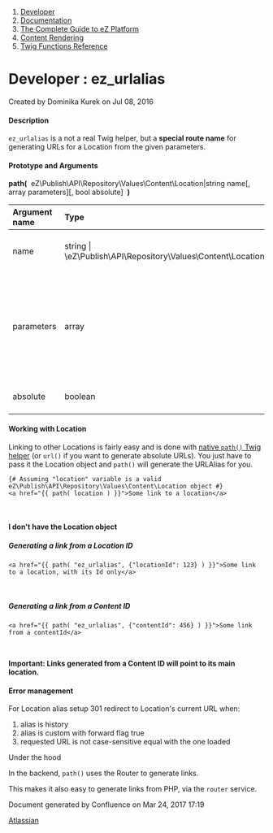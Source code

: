 1.  <span>[Developer](index.html)</span>
2.  <span>[Documentation](Documentation_31429504.html)</span>
3.  <span>[The Complete Guide to eZ Platform](The-Complete-Guide-to-eZ-Platform_31429526.html)</span>
4.  <span>[Content Rendering](Content-Rendering_31429679.html)</span>
5.  <span>[Twig Functions Reference](Twig-Functions-Reference_32114025.html)</span>

<span id="title-text"> Developer : ez\_urlalias </span>
=======================================================

Created by <span class="author"> Dominika Kurek</span> on Jul 08, 2016

#### Description

`ez_urlalias` is a not a real Twig helper, but a **special route name** for generating <span class="sd">URLs for a Location from the given parameters.</span>

#### Prototype and Arguments

**path(** <span> eZ\\Publish\\API\\Repository\\Values\\Content\\Location|string name\[, array parameters\]\[, bool absolute\] </span> **)**

<table>
<colgroup>
<col width="33%" />
<col width="33%" />
<col width="33%" />
</colgroup>
<thead>
<tr class="header">
<th align="left">Argument name</th>
<th align="left">Type</th>
<th align="left">Description</th>
</tr>
</thead>
<tbody>
<tr class="odd">
<td align="left">name</td>
<td align="left"><span class="sd">string | \eZ\Publish\API\Repository\Values\Content\Location<br />
</span></td>
<td align="left"><span class="sd">The name of the route or a Location instance</span></td>
</tr>
<tr class="even">
<td align="left">parameters</td>
<td align="left">array</td>
<td align="left"><p><span>An hash of parameters:</span></p>
<ul>
<li><code>                     locationId                   </code></li>
<li><span> <code>contentId</code> <span>(as of 5.4 / 2014.11) </span> </span></li>
</ul></td>
</tr>
<tr class="odd">
<td align="left">absolute</td>
<td align="left">boolean</td>
<td align="left"><span class="sd">Whether to generate an absolute URL</span></td>
</tr>
</tbody>
</table>

#### Working with Location

Linking to other Locations is fairly easy and is done with <a href="http://symfony.com/doc/2.3/book/templating.html#linking-to-pages" class="external-link">native <code>path()</code> Twig helper</a> (or `url()` if you want to generate absolute URLs). You just have to pass it the Location object and `path()` will generate the URLAlias for you.

``` brush:
{# Assuming "location" variable is a valid eZ\Publish\API\Repository\Values\Content\Location object #}
<a href="{{ path( location ) }}">Some link to a location</a>
```

 

#### I don't have the Location object

##### Generating a link from a Location ID

``` brush:
<a href="{{ path( "ez_urlalias", {"locationId": 123} ) }}">Some link to a location, with its Id only</a>
```

 

##### Generating a link from a Content ID

``` brush:
<a href="{{ path( "ez_urlalias", {"contentId": 456} ) }}">Some link from a contentId</a>
```

 

**Important: Links generated from a Content ID will point to its main location.**

#### Error management

For Location alias setup 301 redirect to Location's current URL when:

1.  alias is history
2.  alias is custom with forward flag true
3.  requested URL is not case-sensitive equal with the one loaded

Under the hood

<span class="aui-icon aui-icon-small aui-iconfont-info confluence-information-macro-icon"></span>
In the backend, `path()` uses the Router to generate links.

This makes it also easy to generate links from PHP, via the `router` service.

Document generated by Confluence on Mar 24, 2017 17:19

[Atlassian](http://www.atlassian.com/)



